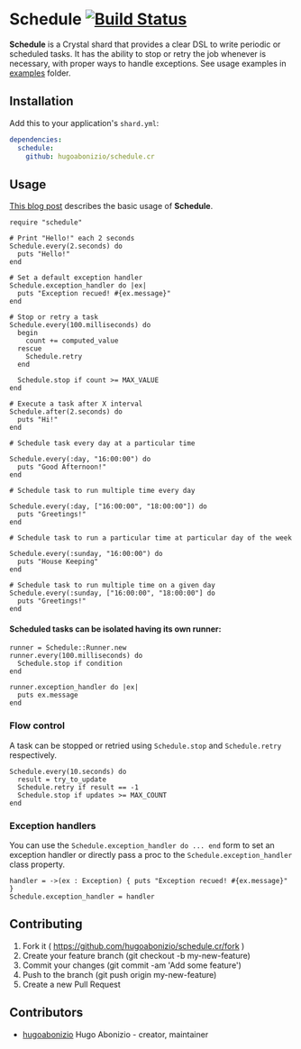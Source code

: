 # Schedule [![Build Status](https://travis-ci.org/hugoabonizio/schedule.cr.svg?branch=master)](https://travis-ci.org/hugoabonizio/schedule.cr)

**Schedule** is a Crystal shard that provides a clear DSL to write periodic or scheduled tasks. It has the ability to stop or retry the job whenever is necessary, with proper ways to handle exceptions. See usage examples in [examples](https://github.com/hugoabonizio/schedule.cr/tree/master/examples) folder.


## Installation

Add this to your application's `shard.yml`:

```yaml
dependencies:
  schedule:
    github: hugoabonizio/schedule.cr
```

## Usage

[This blog post](https://blog.redpanthers.co/painless-cron-jobs-crystal-using-schedule/) describes the basic usage of **Schedule**.

```crystal
require "schedule"

# Print "Hello!" each 2 seconds
Schedule.every(2.seconds) do
  puts "Hello!"
end

# Set a default exception handler
Schedule.exception_handler do |ex|
  puts "Exception recued! #{ex.message}"
end

# Stop or retry a task
Schedule.every(100.milliseconds) do
  begin
    count += computed_value
  rescue
    Schedule.retry
  end

  Schedule.stop if count >= MAX_VALUE
end

# Execute a task after X interval
Schedule.after(2.seconds) do
  puts "Hi!"
end

# Schedule task every day at a particular time

Schedule.every(:day, "16:00:00") do
  puts "Good Afternoon!"
end

# Schedule task to run multiple time every day

Schedule.every(:day, ["16:00:00", "18:00:00"]) do
  puts "Greetings!"
end

# Schedule task to run a particular time at particular day of the week

Schedule.every(:sunday, "16:00:00") do
  puts "House Keeping"
end

# Schedule task to run multiple time on a given day
Schedule.every(:sunday, ["16:00:00", "18:00:00"] do
  puts "Greetings!"
end

```

#### Scheduled tasks can be isolated having its own runner:
```crystal
runner = Schedule::Runner.new
runner.every(100.milliseconds) do
  Schedule.stop if condition
end

runner.exception_handler do |ex|
  puts ex.message
end
```

### Flow control

A task can be stopped or retried using ```Schedule.stop``` and ```Schedule.retry``` respectively.

```crystal
Schedule.every(10.seconds) do
  result = try_to_update
  Schedule.retry if result == -1
  Schedule.stop if updates >= MAX_COUNT
end
```

### Exception handlers

You can use the ```Schedule.exception_handler do ... end``` form to set an exception handler or directly pass a proc to the ```Schedule.exception_handler``` class property.

```crystal
handler = ->(ex : Exception) { puts "Exception recued! #{ex.message}" }
Schedule.exception_handler = handler
```

## Contributing

1. Fork it ( https://github.com/hugoabonizio/schedule.cr/fork )
2. Create your feature branch (git checkout -b my-new-feature)
3. Commit your changes (git commit -am 'Add some feature')
4. Push to the branch (git push origin my-new-feature)
5. Create a new Pull Request

## Contributors

- [hugoabonizio](https://github.com/hugoabonizio) Hugo Abonizio - creator, maintainer
